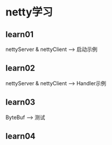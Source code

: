 # netty学习

## learn01
nettyServer & nettyClient --> 启动示例

## learn02
nettyServer & nettyClient --> Handler示例

## learn03
ByteBuf --> 测试

## learn04

